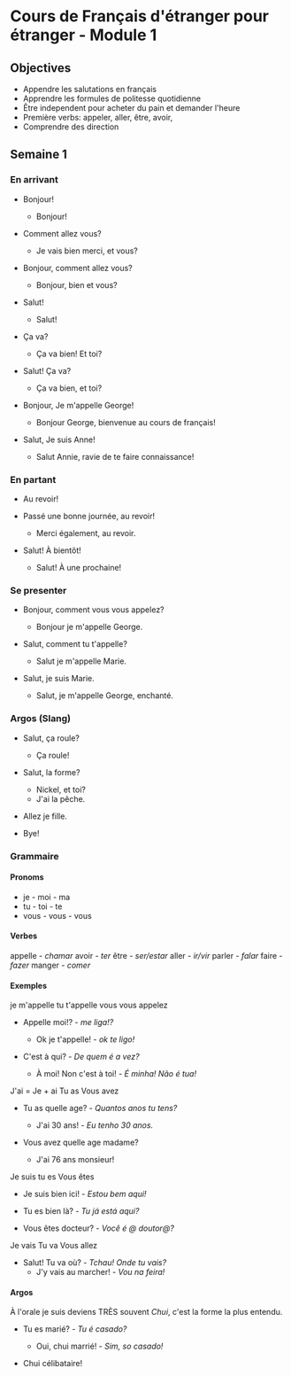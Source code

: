 
# Cours de Français d'étranger pour étranger - Module 1

## Objectives

* Appendre les salutations en français
* Apprendre les formules de politesse quotidienne
* Être independent pour acheter du pain et demander l'heure
* Première verbs: appeler, aller, être, avoir,
* Comprendre des direction

## Semaine 1

### En arrivant

- Bonjour!
  - Bonjour!

- Comment allez vous?
  - Je vais bien merci, et vous?

- Bonjour, comment allez vous?
  - Bonjour, bien et vous?
  
- Salut!
  - Salut!

- Ça va?
  - Ça va bien! Et toi?

- Salut! Ça va?
  - Ça va bien, et toi?
  
- Bonjour, Je m'appelle George!
  - Bonjour George, bienvenue au cours de français!

- Salut, Je suis Anne!
  - Salut Annie, ravie de te faire connaissance!

### En partant

- Au revoir!

- Passé une bonne journée, au revoir!
  - Merci également, au revoir.

- Salut! À bientôt!
  - Salut! À une prochaine!


### Se presenter

- Bonjour, comment vous vous appelez?
  - Bonjour je m'appelle George.

- Salut, comment tu t'appelle?
  - Salut je m'appelle Marie.

- Salut, je suis Marie.
  - Salut, je m'appelle George, enchanté.

### Argos (Slang)

- Salut, ça roule?
  - Ça roule!

- Salut, la forme?
  - Nickel, et toi?
  - J'ai la pêche.

- Allez je fille.

- Bye!  
  
### Grammaire

#### Pronoms

* je - moi - ma
* tu - toi - te
* vous - vous - vous

#### Verbes

appelle - *chamar*
avoir - *ter*
être - *ser/estar*
aller - *ir/vir*
parler - *falar*
faire - *fazer*
manger - *comer*

#### Exemples

je m'appelle
tu t'appelle
vous vous appelez

- Appelle moi!? - *me liga!?*
  - Ok je t'appelle! - *ok te ligo!*

- C'est à qui? - *De quem é a vez?*
  - À moi! Non c'est à toi! - *É minha! Não é tua!*

J'ai = Je + ai
Tu as
Vous avez

- Tu as quelle age? - *Quantos anos tu tens?*
  - J'ai 30 ans! - *Eu tenho 30 anos.*

- Vous avez quelle age madame?
  - J'ai 76 ans monsieur!

Je suis
tu es
Vous êtes

- Je suis bien ici! - *Estou bem aqui!*

- Tu es bien là? - *Tu já está aqui?*

- Vous êtes docteur? - *Você é @ doutor@?*

Je vais
Tu va
Vous allez

- Salut! Tu va où? - *Tchau! Onde tu vais?*
  - J'y vais au marcher! - *Vou na feira!*


#### Argos

À l'orale je suis deviens TRÈS souvent *Chui*, c'est 
la forme la plus entendu.


- Tu es marié? - *Tu é casado?*
  - Oui, chui marrié! - *Sim, so casado!*

- Chui célibataire!